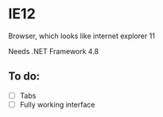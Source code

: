 # IE12
Browser, which looks like internet explorer 11

Needs .NET Framework 4.8

## To do:
- [ ] Tabs
- [ ] Fully working interface
